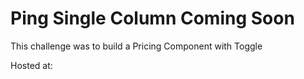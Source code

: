 # Ping Single Column Coming Soon
This challenge was to build a Pricing Component with Toggle

Hosted at: 


